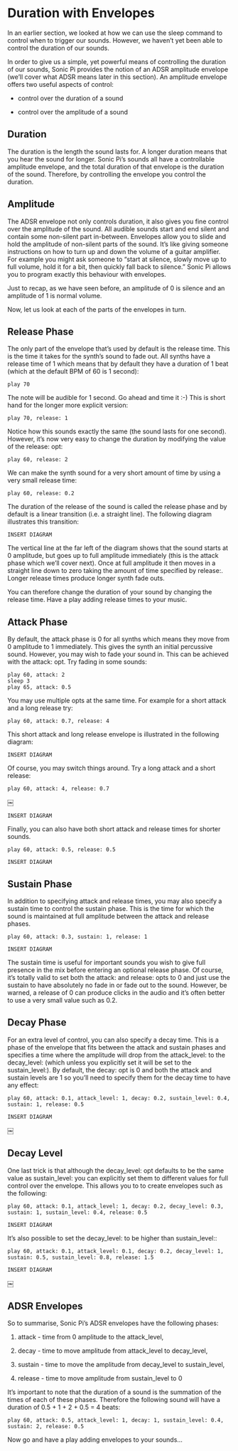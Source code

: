 # Duration with Envelopes

In an earlier section, we looked at how we can use the sleep command to control when to trigger our sounds. However, we haven’t yet been able to control the duration of our sounds. 

In order to give us a simple, yet powerful means of controlling the duration of our sounds, Sonic Pi provides the notion of an ADSR amplitude envelope (we’ll cover what ADSR means later in this section). An amplitude envelope offers two useful aspects of control: 

+ control over the duration of a sound 

+ control over the amplitude of a sound 

## Duration 

The duration is the length the sound lasts for. A longer duration means that you hear the sound for longer. Sonic Pi’s sounds all have a controllable amplitude envelope, and the total duration of that envelope is the duration of the sound. Therefore, by controlling the envelope you control the duration. 

## Amplitude 

The ADSR envelope not only controls duration, it also gives you fine control over the amplitude of the sound. All audible sounds start and end silent and contain some non-silent part in-between. Envelopes allow you to slide and hold the amplitude of non-silent parts of the sound. It’s like giving someone instructions on how to turn up and down the volume of a guitar amplifier. For example you might ask someone to “start at silence, slowly move up to full volume, hold it for a bit, then quickly fall back to silence.” Sonic Pi allows you to program exactly this behaviour with envelopes. 

Just to recap, as we have seen before, an amplitude of 0 is silence and an amplitude of 1 is normal volume. 

Now, let us look at each of the parts of the envelopes in turn. 

## Release Phase 

The only part of the envelope that’s used by default is the release time. This is the time it takes for the synth’s sound to fade out. All synths have a release time of 1 which means that by default they have a duration of 1 beat (which at the default BPM of 60 is 1 second): 

```
play 70 
```

The note will be audible for 1 second. Go ahead and time it :-) This is short hand for the longer more explicit version: 

```
play 70, release: 1 
```

Notice how this sounds exactly the same (the sound lasts for one second). However, it’s now very easy to change the duration by modifying the value of the release: opt: 

```
play 60, release: 2 
```

We can make the synth sound for a very short amount of time by using a very small release time: 

```
play 60, release: 0.2 
```

The duration of the release of the sound is called the release phase and by default is a linear transition (i.e. a straight line). The following diagram illustrates this transition: 
```
INSERT DIAGRAM
```

The vertical line at the far left of the diagram shows that the sound starts at 0 amplitude, but goes up to full amplitude immediately (this is the attack phase which we’ll cover next). Once at full amplitude it then moves in a straight line down to zero taking the amount of time specified by release:. Longer release times produce longer synth fade outs. 

You can therefore change the duration of your sound by changing the release time. Have a play adding release times to your music. 

## Attack Phase 

By default, the attack phase is 0 for all synths which means they move from 0 amplitude to 1 immediately. This gives the synth an initial percussive sound. However, you may wish to fade your sound in. This can be achieved with the attack: opt. Try fading in some sounds: 

```
play 60, attack: 2
sleep 3
play 65, attack: 0.5
```

You may use multiple opts at the same time. For example for a short attack and a long release try: 

````
play 60, attack: 0.7, release: 4 
````

This short attack and long release envelope is illustrated in the following diagram: 
```
INSERT DIAGRAM
```

Of course, you may switch things around. Try a long attack and a short release: 

```
play 60, attack: 4, release: 0.7 
```
￼ 
```
INSERT DIAGRAM
```

Finally, you can also have both short attack and release times for shorter sounds. 
```
play 60, attack: 0.5, release: 0.5 
```

```
INSERT DIAGRAM
```

## Sustain Phase 

In addition to specifying attack and release times, you may also specify a sustain time to control the sustain phase. This is the time for which the sound is maintained at full amplitude between the attack and release phases. 
```
play 60, attack: 0.3, sustain: 1, release: 1 
```

```
INSERT DIAGRAM
```

The sustain time is useful for important sounds you wish to give full presence in the mix before entering an optional release phase. Of course, it’s totally valid to set both the attack: and release: opts to 0 and just use the sustain to have absolutely no fade in or fade out to the sound. However, be warned, a release of 0 can produce clicks in the audio and it’s often better to use a very small value such as 0.2. 

## Decay Phase 

For an extra level of control, you can also specify a decay time. This is a phase of the envelope that fits between the attack and sustain phases and specifies a time where the amplitude will drop from the attack_level: to the decay_level: (which unless you explicitly set it will be set to the sustain_level:). By default, the decay: opt is 0 and both the attack and sustain levels are 1 so you’ll need to specify them for the decay time to have any effect: 
```
play 60, attack: 0.1, attack_level: 1, decay: 0.2, sustain_level: 0.4, sustain: 1, release: 0.5 
```

```
INSERT DIAGRAM
```
￼ 
## Decay Level 

One last trick is that although the decay_level: opt defaults to be the same value as sustain_level: you can explicitly set them to different values for full control over the envelope. This allows you to to create envelopes such as the following: 
```
play 60, attack: 0.1, attack_level: 1, decay: 0.2, decay_level: 0.3, sustain: 1, sustain_level: 0.4, release: 0.5 
```

```
INSERT DIAGRAM
```

It’s also possible to set the decay_level: to be higher than sustain_level:: 
```
play 60, attack: 0.1, attack_level: 0.1, decay: 0.2, decay_level: 1, sustain: 0.5, sustain_level: 0.8, release: 1.5 
```

```
INSERT DIAGRAM
```
￼ 
## ADSR Envelopes 

So to summarise, Sonic Pi’s ADSR envelopes have the following phases: 

  1. attack - time from 0 amplitude to the attack_level, 

  2. decay - time to move amplitude from attack_level to decay_level, 

  3. sustain - time to move the amplitude from decay_level to sustain_level, 

  4. release - time to move amplitude from sustain_level to 0 

It’s important to note that the duration of a sound is the summation of the times of each of these phases. Therefore the following sound will have a duration of 0.5 + 1 + 2 + 0.5 = 4 beats: 

```
play 60, attack: 0.5, attack_level: 1, decay: 1, sustain_level: 0.4, sustain: 2, release: 0.5 
```

Now go and have a play adding envelopes to your sounds…
